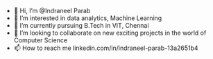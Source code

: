 - 👋 Hi, I’m @Indraneel Parab
- 👀 I’m interested in data analytics, Machine Learning
- 🌱 I’m currently pursuing B.Tech in VIT, Chennai
- 💞️ I’m looking to collaborate on new exciting projects in the world of Computer Science
- 📫 How to reach me linkedin.com/in/indraneel-parab-13a2651b4

<!---
indraneel-vit/indraneel-vit is a ✨ special ✨ repository because its `README.md` (this file) appears on your GitHub profile.
You can click the Preview link to take a look at your changes.
--->

